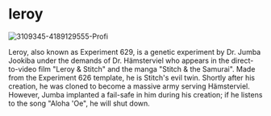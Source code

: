 # leroy

![3109345-4189129555-Profi](https://github.com/devhindo/leroy/assets/66886118/08612273-3766-41c9-ae97-1c7c681b5b6e)

Leroy, also known as Experiment 629, is a genetic experiment by Dr. Jumba Jookiba under the demands of Dr. Hämsterviel who appears in the direct-to-video film "Leroy & Stitch" and the manga "Stitch & the Samurai". Made from the Experiment 626 template, he is Stitch's evil twin. Shortly after his creation, he was cloned to become a massive army serving Hämsterviel. However, Jumba implanted a fail-safe in him during his creation; if he listens to the song "Aloha 'Oe", he will shut down.

